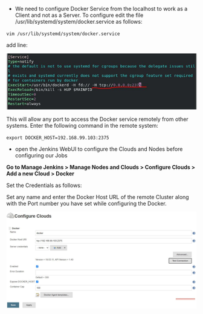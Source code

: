 


- We need to configure Docker Service from the localhost to work as a Client and not as a Server. To configure edit the file /usr/lib/systemd/system/docker.service as follows:

`vim /usr/lib/systemd/system/docker.service `

add line:

![configure docker services](/images/dconf.JPG)


This will allow any port to access the Docker service remotely from other systems. Enter the following command in the remote system:

`export DOCKER_HOST=192.168.99.103:2375`


- open the Jenkins WebUI to configure the Clouds and Nodes before configuring our Jobs

**Go to Manage Jenkins > Manage Nodes and Clouds > Configure Clouds > Add a new Cloud > Docker**

Set the Credentials as follows:

Set any name and enter the Docker Host URL of the remote Cluster along with the Port number you have set while configuring the Docker.

![configure cloud nodes](/images/configcloud.JPG)
